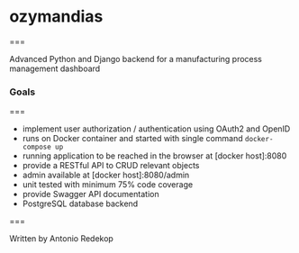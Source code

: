 # ozymandias 
===

Advanced Python and Django backend for a manufacturing process management dashboard

### Goals 
===
  - implement user authorization / authentication using OAuth2 and OpenID
  - runs on Docker container and started with single command `docker-compose up`
  - running application to be reached in the browser at [docker host]:8080 
  - provide a RESTful API to CRUD relevant objects 
  - admin available at [docker host]:8080/admin
  - unit tested with minimum 75% code coverage
  - provide Swagger API documentation
  - PostgreSQL database backend

===

Written by Antonio Redekop